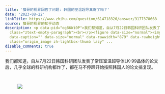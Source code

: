 ```yaml
---
title: '猫哥的视界回答了问题: 韩国的室温超导真寄了吗？'
date: '2023-08-22'
linkTitle: https://www.zhihu.com/question/614718326/answer/3177378668
source: 猫哥的视界的知乎动态
description: <p data-pid="og86Wi0P">我们都知道，自从7月22日韩国科研团队发表了常压室温超导体LK-99晶体的论文后，几乎全球的科研机构都炸了，都在马不停蹄开始按照韩国人的论文搞复现。</p><p
  class="ztext-empty-paragraph"><br></p><figure data-size="normal"><img src="https://pic3.zhimg.com/v2-0da80fde5c1484b3f42c820093387916_1440w.jpg"
  data-caption="" data-size="normal" data-rawwidth="879" data-rawheight="503" data-original-token="v2-0da80fde5c1484b3f42c820093387916"
  class="origin_image zh-lightbox-thumb lazy" ...
disable_comments: true
---
```

<p data-pid="og86Wi0P">我们都知道，自从7月22日韩国科研团队发表了常压室温超导体LK-99晶体的论文后，几乎全球的科研机构都炸了，都在马不停蹄开始按照韩国人的论文搞复现。</p><p class="ztext-empty-paragraph"><br></p><figure data-size="normal"><img src="https://pic3.zhimg.com/v2-0da80fde5c1484b3f42c820093387916_1440w.jpg" data-caption="" data-size="normal" data-rawwidth="879" data-rawheight="503" data-original-token="v2-0da80fde5c1484b3f42c820093387916" class="origin_image zh-lightbox-thumb lazy" ...